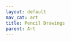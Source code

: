 ```yaml
---
layout: default
nav_cat: art
title: Pencil Drawings
parent: Art
---
```


<figure class="bleed">
	<img src="./1.jpg" alt="" title="" />
    <!-- <figcaption>Caption</figcaption> -->
</figure>

<figure>
	<img src="./2.jpg" alt="" title="" />
    <!-- <figcaption>Caption</figcaption> -->
</figure>

<figure>
	<img src="./3.jpg" alt="" title="" />
    <!-- <figcaption>Caption</figcaption> -->
</figure>

<figure class="bleed">
	<img src="./4.jpg" alt="" title="" />
    <!-- <figcaption>Caption</figcaption> -->
</figure>

<figure>
	<img src="./5.jpg" alt="" title="" />
    <!-- <figcaption>Caption</figcaption> -->
</figure>

<figure class="bleed">
	<img src="./6.jpg" alt="" title="" />
    <!-- <figcaption>Caption</figcaption> -->
</figure>

<figure class="bleed">
	<img src="./7.jpg" alt="" title="" />
    <!-- <figcaption>Caption</figcaption> -->
</figure>

<figure>
	<img src="./8.jpg" alt="" title="" />
    <!-- <figcaption>Caption</figcaption> -->
</figure>

<figure>
	<img src="./9.jpg" alt="" title="" />
    <!-- <figcaption>Caption</figcaption> -->
</figure>